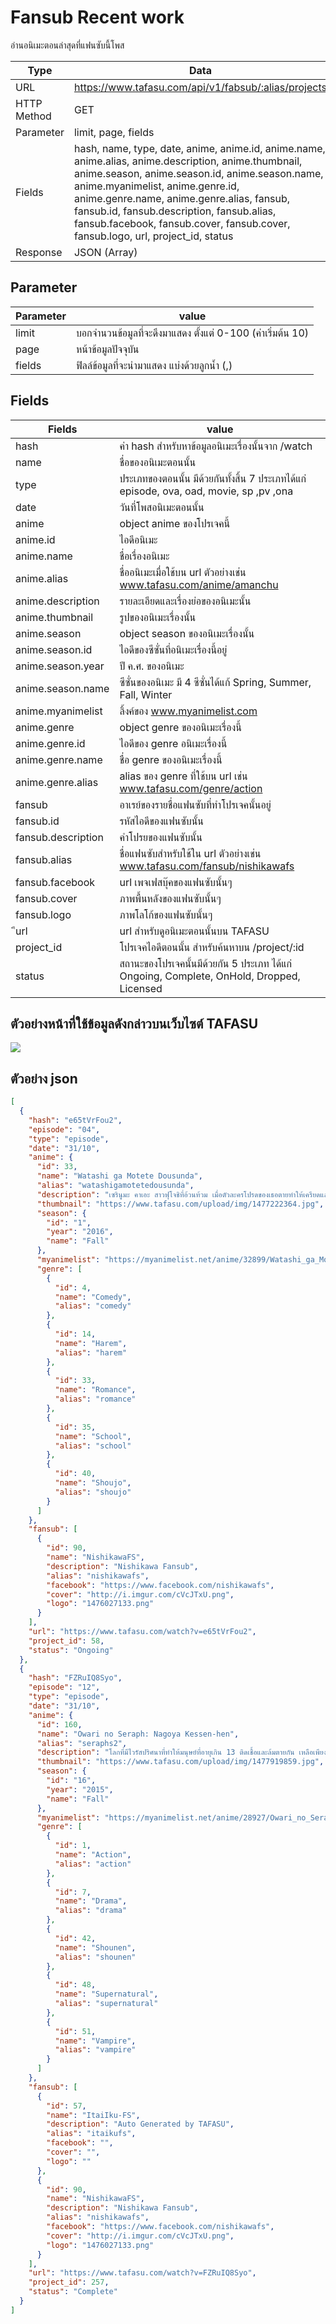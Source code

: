 # Fansub Recent work
อ่านอนิเมะตอนล่าสุดที่แฟนซับนี้โพส

Type | Data
--- | ---
URL | https://www.tafasu.com/api/v1/fabsub/:alias/projects
HTTP Method | GET
Parameter | limit, page, fields
Fields | hash, name, type, date, anime, anime.id, anime.name, anime.alias, anime.description, anime.thumbnail, anime.season, anime.season.id, anime.season.name, anime.myanimelist, anime.genre.id, anime.genre.name, anime.genre.alias, fansub, fansub.id, fansub.description, fansub.alias, fansub.facebook, fansub.cover, fansub.cover, fansub.logo, url, project_id, status
Response | JSON (Array)

## Parameter
Parameter | value
--- | ---
limit | บอกจำนวนข้อมูลที่จะดึงมาแสดง ตั้งแต่ 0-100 (ค่าเริ่มต้น 10)
page | หน้าข้อมูลปัจจุบัน
fields | ฟิลล์ข้อมูลที่จะนำมาแสดง แบ่งด้วยลูกน้ำ (,)


## Fields
Fields| value
--- | ---
hash | ค่า hash สำหรับหาข้อมูลอนิเมะเรื่องนั้นจาก /watch
name | ชื่อของอนิเมะตอนนั้น
type | ประเภทของตอนนั้น มีด้วยกันทั้งสิ้น 7 ประเภทได้แก่ episode, ova, oad, movie, sp ,pv ,ona
date | วันที่โพสอนิเมะตอนนั้น
anime | object anime ของโปรเจคนี้
anime.id | ไอดีอนิเมะ
anime.name | ชื่อเรื่องอนิเมะ
anime.alias | ชื่ออนิเมะเมื่อใช้บน url ตัวอย่างเช่น www.tafasu.com/anime/amanchu
anime.description | รายละเอียดและเรื่องย่อของอนิเมะนั้น
anime.thumbnail | รูปของอนิเมะเรื่องนั้น
anime.season | object season ของอนิเมะเรื่องนั้น
anime.season.id | ไอดีของซีซั่นที่อนิเมะเรื่องนี้อยู่
anime.season.year | ปี ค.ศ. ของอนิเมะ
anime.season.name | ซีซั่นของอนิเมะ มี 4 ซีซั่นได้แก้ Spring, Summer, Fall, Winter
anime.myanimelist | ลิ้งค์ของ www.myanimelist.com
anime.genre | object genre ของอนิเมะเรื่องนี้
anime.genre.id | ไอดีของ genre อนิเมะเรื่องนี้
anime.genre.name | ชื่อ genre ของอนิเมะเรื่องนี้
anime.genre.alias | alias ของ genre ที่ใช้บน url เช่น www.tafasu.com/genre/action
fansub | อาเรย์ของรายชื่อแฟนซับที่ทำโปรเจคนั้นอยู่
fansub.id | รหัสไอดีของแฟนซับนั้น
fansub.description | คำโปรยของแฟนซับนั้น
fansub.alias | ชื่อแฟนซับสำหรับใช้ใน url ตัวอย่างเช่น www.tafasu.com/fansub/nishikawafs
fansub.facebook | url เพจเฟสบุ๊คของแฟนซับนั้นๆ
fansub.cover | ภาพพื้นหลังของแฟนซับนั้นๆ
fansub.logo | ภาพโลโก้ของแฟนซับนั้นๆ
ีurl | url สำหรับดูอนิเมะตอนนั้นบน TAFASU
project_id | โปรเจคไอดีตอนนั้น สำหรับค้นหาบน /project/:id
status | สถานะของโปรเจคนั้นมีด้วยกัน 5 ประเภท ได้แก่ Ongoing, Complete, OnHold, Dropped, Licensed

## ตัวอย่างหน้าที่ใช้ข้อมูลดังกล่าวบนเว็บไซต์ TAFASU
![](/images/preview_fansub_recent.png)

## ตัวอย่าง json
```json
[
  {
    "hash": "e65tVrFou2",
    "episode": "04",
    "type": "episode",
    "date": "31/10",
    "anime": {
      "id": 33,
      "name": "Watashi ga Motete Dousunda",
      "alias": "watashigamotetedousunda",
      "description": "เซรินูมะ คาเอะ สาวฟุโจชิที่อ้วนท้วม เมื่อตัวละครโปรดของเธอตายทำให้เครียดและเศร้าอย่างมาก จนน้ำหนักลดลงอย่างรวดเร็ว หลังกลับมาชั้นเรียน เธอกลายเป็นสาวที่มีเสน่ห์ จนมีหนุ่มหลายคนตามจีบ แต่ความเป็นสาว Y ของเธอยังคงเหมือนเดิม",
      "thumbnail": "https://www.tafasu.com/upload/img/1477222364.jpg",
      "season": {
        "id": "1",
        "year": "2016",
        "name": "Fall"
      },
      "myanimelist": "https://myanimelist.net/anime/32899/Watashi_ga_Motete_Dousunda",
      "genre": [
        {
          "id": 4,
          "name": "Comedy",
          "alias": "comedy"
        },
        {
          "id": 14,
          "name": "Harem",
          "alias": "harem"
        },
        {
          "id": 33,
          "name": "Romance",
          "alias": "romance"
        },
        {
          "id": 35,
          "name": "School",
          "alias": "school"
        },
        {
          "id": 40,
          "name": "Shoujo",
          "alias": "shoujo"
        }
      ]
    },
    "fansub": [
      {
        "id": 90,
        "name": "NishikawaFS",
        "description": "Nishikawa Fansub",
        "alias": "nishikawafs",
        "facebook": "https://www.facebook.com/nishikawafs",
        "cover": "http://i.imgur.com/cVcJTxU.png",
        "logo": "1476027133.png"
      }
    ],
    "url": "https://www.tafasu.com/watch?v=e65tVrFou2",
    "project_id": 58,
    "status": "Ongoing"
  },
  {
    "hash": "FZRuIQ8Syo",
    "episode": "12",
    "type": "episode",
    "date": "31/10",
    "anime": {
      "id": 160,
      "name": "Owari no Seraph: Nagoya Kessen-hen",
      "alias": "seraphs2",
      "description": "โลกที่มีไวรัสปริศนาที่ทำให้มนุษย์ที่อายุเกิน 13 ติดเชื้อและล้มตายกัน เหลือเพียงเด็กและพวกแวมไพร์ได้เข้ามายึดครองโลก ทำให้มนุษยชาติต้องกลายเป็นทาสบริวารและแหล่งอาหารของพวกมัน เรื่องราวของ เฮียคุยะ ยูอิจิโร่ เด็กหนุ่มที่ถูกส่งมาที่สถานเด็กกำพร้าเพื่อเป็นแหล่งอาหารให้พวกแวมไพร์ เขาฝันที่จะกวาดล้างพวกแวมไพร์ทั้งหมดบนโลกนี้ และได้ลุกขึ้นสู้ต่อต้านพวกแวมไพร์",
      "thumbnail": "https://www.tafasu.com/upload/img/1477919859.jpg",
      "season": {
        "id": "16",
        "year": "2015",
        "name": "Fall"
      },
      "myanimelist": "https://myanimelist.net/anime/28927/Owari_no_Seraph__Nagoya_Kessen-hen",
      "genre": [
        {
          "id": 1,
          "name": "Action",
          "alias": "action"
        },
        {
          "id": 7,
          "name": "Drama",
          "alias": "drama"
        },
        {
          "id": 42,
          "name": "Shounen",
          "alias": "shounen"
        },
        {
          "id": 48,
          "name": "Supernatural",
          "alias": "supernatural"
        },
        {
          "id": 51,
          "name": "Vampire",
          "alias": "vampire"
        }
      ]
    },
    "fansub": [
      {
        "id": 57,
        "name": "ItaiIku-FS",
        "description": "Auto Generated by TAFASU",
        "alias": "itaikufs",
        "facebook": "",
        "cover": "",
        "logo": ""
      },
      {
        "id": 90,
        "name": "NishikawaFS",
        "description": "Nishikawa Fansub",
        "alias": "nishikawafs",
        "facebook": "https://www.facebook.com/nishikawafs",
        "cover": "http://i.imgur.com/cVcJTxU.png",
        "logo": "1476027133.png"
      }
    ],
    "url": "https://www.tafasu.com/watch?v=FZRuIQ8Syo",
    "project_id": 257,
    "status": "Complete"
  }
]
```
